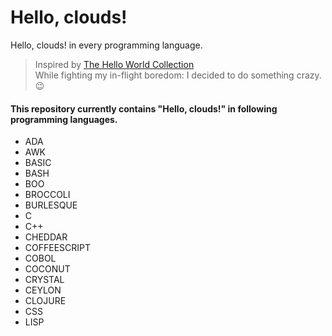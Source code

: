 # Hello, clouds!
Hello, clouds! in every programming language.<br >
> Inspired by [The Hello World Collection](https://helloworldcollection.github.io/) <br >
While fighting my in-flight boredom: I decided to do something crazy.:wink: <br >
#### This repository currently contains "Hello, clouds!" in following programming languages.
- ADA
- AWK
- BASIC
- BASH
- BOO
- BROCCOLI
- BURLESQUE
- C
- C++
- CHEDDAR
- COFFEESCRIPT
- COBOL
- COCONUT
- CRYSTAL
- CEYLON
- CLOJURE
- CSS
- LISP
